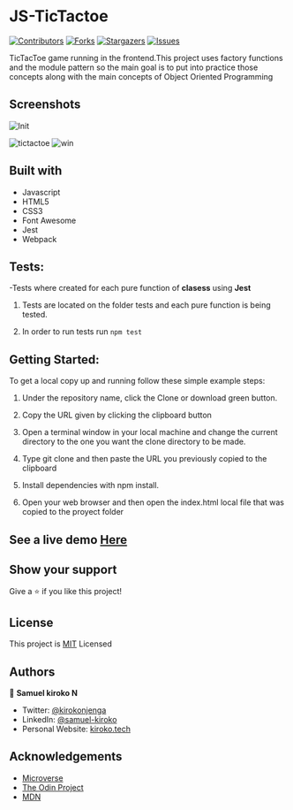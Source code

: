 # JS-TicTactoe

[![Contributors][contributors-shield]][contributors-url]
[![Forks][forks-shield]][forks-url]
[![Stargazers][stars-shield]][stars-url]
[![Issues][issues-shield]][issues-url]

TicTacToe game running in the frontend.This project uses factory functions and the module pattern so the main goal is to put into practice those concepts along with the main concepts of Object Oriented Programming

## Screenshots

![Init](https://user-images.githubusercontent.com/53324035/88219804-b8890600-cc27-11ea-9748-d83964ee838c.png)

![tictactoe](https://user-images.githubusercontent.com/53324035/88219812-bc1c8d00-cc27-11ea-8266-6f47d6d1a48e.png)
![win](https://user-images.githubusercontent.com/53324035/88219819-bd4dba00-cc27-11ea-8b0a-7775fcc1af4e.png)

## Built with

- Javascript
- HTML5
- CSS3
- Font Awesome
- Jest
- Webpack

## Tests:

-Tests where created for each pure function of **clasess** using **Jest**

1. Tests are located on the folder tests and each pure function is being tested.

2. In order to run tests run `npm test`

## Getting Started:

To get a local copy up and running follow these simple example steps:

1. Under the repository name, click the Clone or download green button.

2. Copy the URL given by clicking the clipboard button

3. Open a terminal window in your local machine and change the current directory to the one you
   want the clone directory to be made.

4. Type git clone and then paste the URL you previously copied to the clipboard

5. Install dependencies with npm install.

6. Open your web browser and then open the index.html local file that was copied to the proyect folder

## See a live demo [Here](https://musing-brahmagupta-bf630c.netlify.app/)

## Show your support

Give a ⭐️ if you like this project!

## License

This project is [MIT](https://github.com/Samkiroko/testing-tictactoe-game/blob/master/LICENSE) Licensed

## Authors

👤 **Samuel kiroko N**

- Twitter: [@kirokonjenga](https://twitter.com/kirokonjenga)
- LinkedIn: [@samuel-kiroko](https://www.linkedin.com/in/samuel-kiroko/)
- Personal Website: [kiroko.tech](https://www.kiroko.tech/)

<!-- ACKNOWLEDGEMENTS -->

## Acknowledgements

- [Microverse](https://www.microverse.org/)
- [The Odin Project](https://www.theodinproject.com/)
- [MDN](https://developer.mozilla.org/en-US/docs/Web/JavaScript)

<!-- MARKDOWN LINKS & IMAGES -->
<!-- https://www.markdownguide.org/basic-syntax/#reference-style-links -->

[contributors-shield]: https://img.shields.io/github/contributors/Samkiroko/testing-tictactoe-game.svg?style=flat-square
[contributors-url]: https://github.com/Samkiroko/testing-tictactoe-game/graphs/contributors
[forks-shield]: https://img.shields.io/github/forks/Samkiroko/testing-tictactoe-game.svg?style=flat-square
[forks-url]: https://github.com/Samkiroko/testing-tictactoe-game/network/members
[stars-shield]: https://img.shields.io/github/stars/Samkiroko/testing-tictactoe-game.svg?style=flat-square
[stars-url]: https://github.com/Samkiroko/testing-tictactoe-game/stargazers
[issues-shield]: https://img.shields.io/github/issues/Samkiroko/testing-tictactoe-game.svg?style=flat-square
[issues-url]: https://github.com/Samkiroko/testing-tictactoe-game
[product-screenshot]: img/screenshot.PNG
